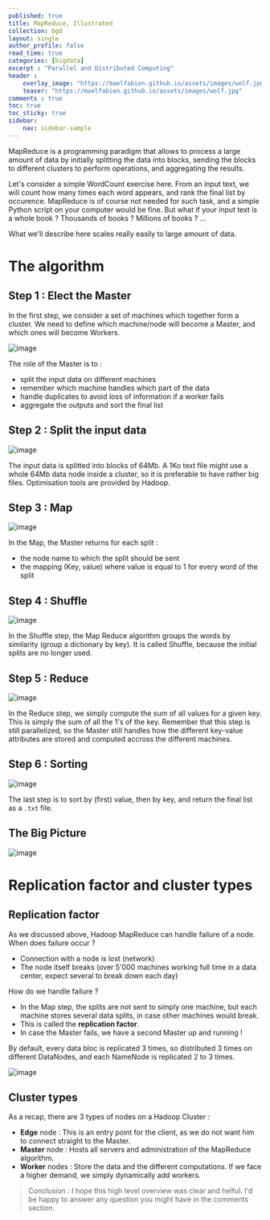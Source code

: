 ```yaml
---
published: true
title: MapReduce, Illustrated
collection: bgd
layout: single
author_profile: false
read_time: true
categories: [bigdata]
excerpt : "Parallel and Distributed Computing"
header :
    overlay_image: "https://maelfabien.github.io/assets/images/wolf.jpg"
    teaser: "https://maelfabien.github.io/assets/images/wolf.jpg"
comments : true
toc: true
toc_sticky: true
sidebar:
    nav: sidebar-sample
---
```


MapReduce is a programming paradigm that allows to process a large amount of data by initially splitting the data into blocks, sending the blocks to different clusters to perform operations, and aggregating the results.

Let's consider a simple WordCount exercise here. From an input text, we will count how many times each word appears, and rank the final list by occurence. MapReduce is of course not needed for such task, and a simple Python script on your computer would be fine. But what if your input text is a whole book ? Thousands of books ? Millions of books ? ...

What we'll describe here scales really easily to large amount of data.

# The algorithm

## Step 1 : Elect the Master

In the first step, we consider a set of machines which together form a cluster. We need to define which machine/node will become a Master, and which ones will become Workers.

![image](https://maelfabien.github.io/assets/images/Hadoop/5.png)

The role of the Master is to :
- split the input data on different machines
- remember which machine handles which part of the data
- handle duplicates to avoid loss of information if a worker fails
- aggregate the outputs and sort the final list

## Step 2 : Split the input data

![image](https://maelfabien.github.io/assets/images/Hadoop/4.png)

The input data is splitted into blocks of 64Mb. A 1Ko text file might use a whole 64Mb data node inside a cluster, so it is preferable to have rather big files. Optimisation tools are provided by Hadoop.

## Step 3 : Map

![image](https://maelfabien.github.io/assets/images/Hadoop/6.png)

In the Map, the Master returns for each split :
- the node name to which the split should be sent
- the mapping (Key, value) where value is equal to 1 for every word of the split

## Step 4 : Shuffle

![image](https://maelfabien.github.io/assets/images/Hadoop/7.png)

In the Shuffle step, the Map Reduce algorithm groups the words by similarity (group a dictionary by key). It is called Shuffle, because the initial splits are no longer used.

## Step 5 : Reduce

![image](https://maelfabien.github.io/assets/images/Hadoop/8.png)

In the Reduce step, we simply compute the sum of all values for a given key. This is simply the sum of all the 1's of the key. Remember that this step is still parallelized, so the Master still handles how the different key-value attributes are stored and computed accross the different machines.

## Step 6 : Sorting

![image](https://maelfabien.github.io/assets/images/Hadoop/9.png)

The last step is to sort by (first) value, then by key, and return the final list as a `.txt` file.

## The Big Picture

![image](https://maelfabien.github.io/assets/images/Hadoop/10.png)

# Replication factor and cluster types

## Replication factor
As we discussed above, Hadoop MapReduce can handle failure of a node. When does failure occur ?
- Connection with a node is lost (network)
- The node itself breaks (over 5'000 machines working full time in a data center, expect several to break down each day)

How do we handle failure ?
- In the Map step, the splits are not sent to simply one machine, but each machine stores several data splits, in case other machines would break.
- This is called the **replication factor**.
- In case the Master fails, we have a second Master up and running !

By default, every data bloc is replicated 3 times, so distributed 3 times on different DataNodes, and each NameNode is replicated 2 to 3 times. 

![image](https://maelfabien.github.io/assets/images/Hadoop/11.png)

## Cluster types

As a recap, there are 3 types of nodes on a Hadoop Cluster :
- **Edge** node : This is an entry point for the client, as we do not want him to connect straight to the Master.
- **Master** node : Hosts all servers and administration of the MapReduce algorithm.
- **Worker** nodes : Store the data and the different computations. If we face a higher demand, we simply dynamically add workers.

> Conclusion : I hope this high level overview was clear and helful. I'd be happy to answer any question you might have in the comments section.
